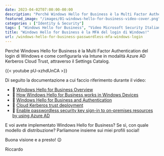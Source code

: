 ```yaml
---
date: 2023-04-02T07:00:00-00:00
description: "Perché Windows Hello for Business è la Multi Factor Authentication del login di Windows e come configurarla via Intune in modalità Azure AD Kerberos Cloud Trust, attraverso il Settings Catalog."
featured_image: "/images/01-windows-hello-for-business-video-cover.png"
categories : ["Identity & Security"]
tags: [ "Windows Hello for Business", "Video Microsoft Security Italian USers Group", "Video" ]
title: "Windows Hello for Business è la MFA del login di Windows!"
url: /windows-hello-for-business-passwordless-mfa-windows-login
---
```

Perché Windows Hello for Business è la Multi Factor Authentication del login di Windows e come configurarla via Intune in modalità Azure AD Kerberos Cloud Trust, attraverso il Settings Catalog.

{{<  youtube pU-xzhdUnCA >}}

Di seguito la documentazione a cui faccio riferimento durante il video:
- 📄 [Windows Hello for Business Overview](https://learn.microsoft.com/en-us/windows/security/identity-protection/hello-for-business/hello-overview)
- 📄 [How Windows Hello for Business works in Windows Devices](https://learn.microsoft.com/en-us/windows/security/identity-protection/hello-for-business/hello-how-it-works)
- 📄 [Windows Hello for Business and Authentication](https://learn.microsoft.com/en-us/windows/security/identity-protection/hello-for-business/hello-how-it-works-authentication)
- 📄 [Cloud Kerberos trust deployment](https://learn.microsoft.com/en-us/windows/security/identity-protection/hello-for-business/hello-hybrid-cloud-kerberos-trust)
- 📄 [Enable passwordless security key sign-in to on-premises resources by using Azure AD](https://learn.microsoft.com/en-us/azure/active-directory/authentication/howto-authentication-passwordless-security-key-on-premises)

E voi avete implementato Windows Hello for Business? Se sì, con quale modello di distribuzione? Parliamone insieme sui miei profili social!

Buona visione e a presto! 😉

Riccardo